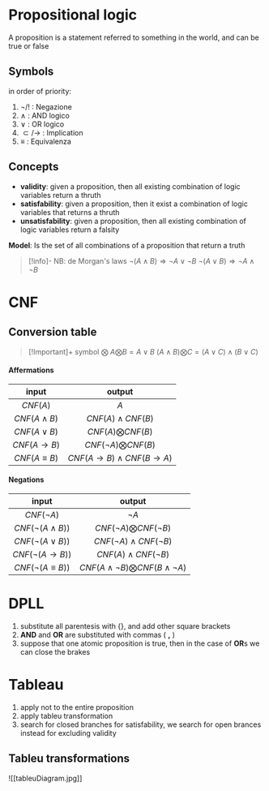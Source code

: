# Propositional logic
A proposition is a statement referred to something in the world, and can be true or false

## Symbols
in order of priority:
1. $\neg/!$ : Negazione
2. $\land$ : AND logico
3.  $\lor$ : OR logico
4. $\subset/\to$ : Implication
5. $\equiv$ : Equivalenza
 

## Concepts
- **validity**: given a proposition, then all existing combination of logic variables return a thruth
- **satisfability**: given a proposition, then it exist a combination of logic variables that returns a thruth
- **unsatisfability**: given a proposition, then all existing combination of logic variables return a falsity

**Model**: Is the set of all combinations of a proposition that return a truth


> [!info]- NB: de Morgan's laws
> $\neg(A\land B)\Rightarrow\neg A\lor\neg B$
> $\neg(A\lor B)\Rightarrow\neg A\land\neg B$


# CNF
## Conversion table

> [!Important]+  symbol $\bigotimes$
> $A \bigotimes B = A \lor B$
> $(A\land B)\bigotimes C= (A\lor C)\land(B\lor C)$
#### Affermations

| input | output |
|:-:|:-:|
| $CNF(A)$| $A$|
|$CNF(A \land B)$|$CNF(A)\land CNF(B)$|
|$CNF(A\lor B)$|$CNF(A) \bigotimes CNF(B)$|
|$CNF(A\rightarrow B)$|$CNF(\neg A) \bigotimes CNF(B)$|
|$CNF(A\equiv B)$|$CNF(A\to B) \land CNF(B\to A)$|

#### Negations

| input | output |
|:-:|:-:|
|$CNF(\neg A)$|$\neg A$|
|$CNF(\neg(A \land B))$|$CNF(\neg A) \bigotimes CNF(\neg B)$|
|$CNF(\neg(A\lor B))$|$CNF(\neg A) \land CNF(\neg B)$|
|$CNF(\neg(A\rightarrow B))$|$CNF(A) \land CNF(\neg B)$|
|$CNF(\neg(A\equiv B))$|$CNF(A\land\neg B) \bigotimes CNF(B\land\neg A)$|

# DPLL

1. substitute all parentesis with $\{\}$, and add other square brackets
2. **AND** and **OR** are substituted with commas ( **,** ) 
3. suppose that one atomic proposition is true, then in the case of **OR**s we can close the brakes

# Tableau
1. apply not to the entire proposition
2. apply tableu transformation 
3. search for closed branches for satisfability, we search for open brances instead for excluding validity

## Tableu transformations
![[tableuDiagram.jpg]]